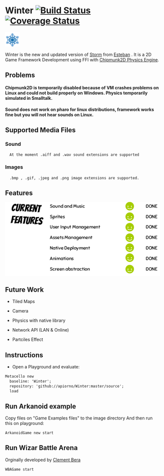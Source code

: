 # Winter [![Build Status](https://travis-ci.org/apiorno/Winter.svg?branch=master)](https://travis-ci.org/apiorno/Winter) [![Coverage Status](https://coveralls.io/repos/github/apiorno/Winter/badge.svg)](https://coveralls.io/github/apiorno/Winter)
<img src="./logo/winter.png" height="48" width="48" >   

 Winter is the new and updated version of [Storm][] from [Esteban][] . It is a  2D Game Framework Development using FFI with [Chipmunk2D Physics Engine][].
 
## Problems
 
#### Chipmunk2D is temporarily disabled because of VM crashes problems on Linux and could not build properly on Windows. Physics temporarily simulated in Smalltalk.
  
#### Sound does not work on pharo for linux distributions, framework works fine but you will not hear sounds on Linux.
 
## Supported Media Files
 
### Sound 
      At the moment .aiff and .wav sound extensions are supported
### Images
      .bmp , .gif, .jpeg and .png image extensions are supported.
        
## Features
 <img src="./images/features.png" >  
 
## Future Work

- Tiled Maps

- Camera

- Physics with native library

- Network API (LAN & Online)

- Partciles Effect
   
## Instructions
  
  - Open a Playground and evaluate:

```smalltalk
Metacello new
  baseline: 'Winter';
  repository: 'github://apiorno/Winter:master/source';
  load
```
## Run Arkanoid example
  Copy files on "Game Examples files" to the image directory
  And then run this on playground:
  
```smalltalk
ArkanoidGame new start
```

## Run Wizar Battle Arena
  Orginally developed by [Clement Bera][]

```smalltalk
WBAGame start
```	

[clement bera]: https://github.com/clementbera
[esteban]: https://github.com/estebanlm
[storm]: https://github.com/cdlm/pharo-storm
[chipmunk2d physics engine]:https://chipmunk-physics.net/
